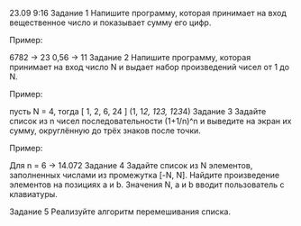 23.09 9:16
Задание 1 Напишите программу, которая принимает на вход вещественное число и показывает сумму его цифр.

Пример:

6782 -> 23
0,56 -> 11
Задание 2 Напишите программу, которая принимает на вход число N и выдает набор произведений чисел от 1 до N.

Пример:

пусть N = 4, тогда [ 1, 2, 6, 24 ] (1, 1*2, 1*2*3, 1*2*3*4)
Задание 3 Задайте список из n чисел последовательности (1+1/n)^n и выведите на экран их сумму,
округлённую до трёх знаков после точки.

Пример:

Для n = 6 -> 14.072
Задание 4 Задайте список из N элементов, заполненных числами из промежутка [-N, N].
Найдите произведение элементов на позициях a и b.
Значения N, a и b вводит пользователь с клавиатуры.

Задание 5 Реализуйте алгоритм перемешивания списка.
